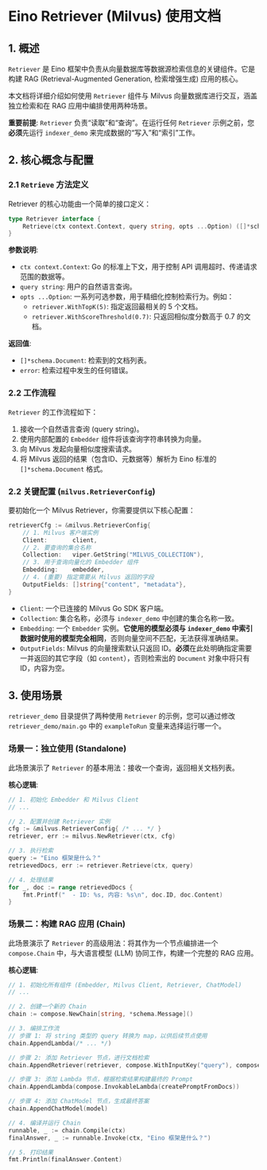 # Eino Retriever (Milvus) 使用文档

## 1. 概述

`Retriever` 是 Eino 框架中负责从向量数据库等数据源检索信息的关键组件。它是构建 RAG (Retrieval-Augmented Generation, 检索增强生成) 应用的核心。

本文档将详细介绍如何使用 `Retriever` 组件与 Milvus 向量数据库进行交互，涵盖独立检索和在 RAG 应用中编排使用两种场景。

**重要前提**: `Retriever` 负责“读取”和“查询”。在运行任何 `Retriever` 示例之前，您**必须**先运行 `indexer_demo` 来完成数据的“写入”和“索引”工作。

## 2. 核心概念与配置

### 2.1 `Retrieve` 方法定义

Retriever 的核心功能由一个简单的接口定义：

```go
type Retriever interface {
    Retrieve(ctx context.Context, query string, opts ...Option) ([]*schema.Document, error)
}
```

**参数说明**:

-   `ctx context.Context`: Go 的标准上下文，用于控制 API 调用超时、传递请求范围的数据等。
-   `query string`: 用户的自然语言查询。
-   `opts ...Option`: 一系列可选参数，用于精细化控制检索行为。例如：
    -   `retriever.WithTopK(5)`: 指定返回最相关的 5 个文档。
    -   `retriever.WithScoreThreshold(0.7)`: 只返回相似度分数高于 0.7 的文档。

**返回值**:

-   `[]*schema.Document`: 检索到的文档列表。
-   `error`: 检索过程中发生的任何错误。

### 2.2 工作流程

`Retriever` 的工作流程如下：

1.  接收一个自然语言查询 (query string)。
2.  使用内部配置的 `Embedder` 组件将该查询字符串转换为向量。
3.  向 Milvus 发起向量相似度搜索请求。
4.  将 Milvus 返回的结果（包含ID、元数据等）解析为 Eino 标准的 `[]*schema.Document` 格式。

### 2.2 关键配置 (`milvus.RetrieverConfig`)

要初始化一个 Milvus Retriever，你需要提供以下核心配置：

```go
retrieverCfg := &milvus.RetrieverConfig{
    // 1. Milvus 客户端实例
    Client:       client,
    // 2. 要查询的集合名称
    Collection:   viper.GetString("MILVUS_COLLECTION"),
    // 3. 用于查询向量化的 Embedder 组件
    Embedding:    embedder,
    // 4. (重要) 指定需要从 Milvus 返回的字段
    OutputFields: []string{"content", "metadata"},
}
```

-   `Client`: 一个已连接的 Milvus Go SDK 客户端。
-   `Collection`: 集合名称，必须与 `indexer_demo` 中创建的集合名称一致。
-   `Embedding`: 一个 `Embedder` 实例。**它使用的模型必须与 `indexer_demo` 中索引数据时使用的模型完全相同**，否则向量空间不匹配，无法获得准确结果。
-   `OutputFields`: Milvus 的向量搜索默认只返回 ID。**必须**在此处明确指定需要一并返回的其它字段（如 `content`），否则检索出的 `Document` 对象中将只有 ID，内容为空。

## 3. 使用场景

`retriever_demo` 目录提供了两种使用 `Retriever` 的示例，您可以通过修改 `retriever_demo/main.go` 中的 `exampleToRun` 变量来选择运行哪一个。

### 场景一：独立使用 (Standalone)

此场景演示了 `Retriever` 的基本用法：接收一个查询，返回相关文档列表。

**核心逻辑**:

```go
// 1. 初始化 Embedder 和 Milvus Client
// ...

// 2. 配置并创建 Retriever 实例
cfg := &milvus.RetrieverConfig{ /* ... */ }
retriever, err := milvus.NewRetriever(ctx, cfg)

// 3. 执行检索
query := "Eino 框架是什么？"
retrievedDocs, err := retriever.Retrieve(ctx, query)

// 4. 处理结果
for _, doc := range retrievedDocs {
    fmt.Printf("  - ID: %s, 内容: %s\n", doc.ID, doc.Content)
}
```

### 场景二：构建 RAG 应用 (Chain)

此场景演示了 `Retriever` 的高级用法：将其作为一个节点编排进一个 `compose.Chain` 中，与大语言模型 (LLM) 协同工作，构建一个完整的 RAG 应用。

**核心逻辑**:

```go
// 1. 初始化所有组件 (Embedder, Milvus Client, Retriever, ChatModel)
// ...

// 2. 创建一个新的 Chain
chain := compose.NewChain[string, *schema.Message]()

// 3. 编排工作流
// 步骤 1: 将 string 类型的 query 转换为 map，以供后续节点使用
chain.AppendLambda(/* ... */)

// 步骤 2: 添加 Retriever 节点，进行文档检索
chain.AppendRetriever(retriever, compose.WithInputKey("query"), compose.WithOutputKey("docs"))

// 步骤 3: 添加 Lambda 节点，根据检索结果构建最终的 Prompt
chain.AppendLambda(compose.InvokableLambda(createPromptFromDocs))

// 步骤 4: 添加 ChatModel 节点，生成最终答案
chain.AppendChatModel(model)

// 4. 编译并运行 Chain
runnable, _ := chain.Compile(ctx)
finalAnswer, _ := runnable.Invoke(ctx, "Eino 框架是什么？")

// 5. 打印结果
fmt.Println(finalAnswer.Content)
```